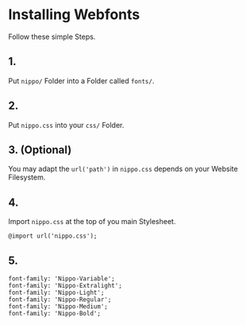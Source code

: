 # Installing Webfonts
Follow these simple Steps.

## 1.
Put `nippo/` Folder into a Folder called `fonts/`.

## 2.
Put `nippo.css` into your `css/` Folder.

## 3. (Optional)
You may adapt the `url('path')` in `nippo.css` depends on your Website Filesystem.

## 4.
Import `nippo.css` at the top of you main Stylesheet.

```
@import url('nippo.css');
```

## 5.


```
font-family: 'Nippo-Variable';
font-family: 'Nippo-Extralight';
font-family: 'Nippo-Light';
font-family: 'Nippo-Regular';
font-family: 'Nippo-Medium';
font-family: 'Nippo-Bold';
```

